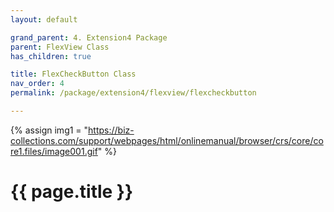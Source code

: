 ```yaml
---
layout: default

grand_parent: 4. Extension4 Package
parent: FlexView Class
has_children: true

title: FlexCheckButton Class
nav_order: 4
permalink: /package/extension4/flexview/flexcheckbutton

---
```

{% assign img1 = "https://biz-collections.com/support/webpages/html/onlinemanual/browser/crs/core/core1.files/image001.gif" %}


# {{ page.title }}
